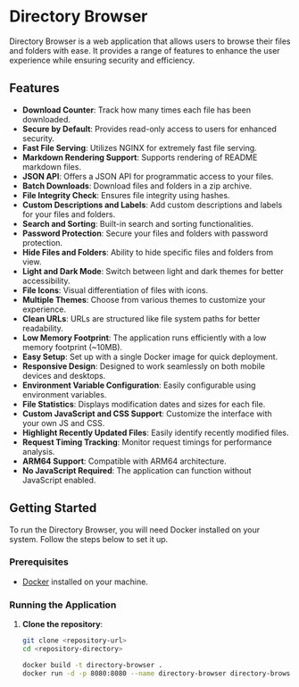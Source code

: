# Directory Browser

Directory Browser is a web application that allows users to browse their files and folders with ease. It provides a range of features to enhance the user experience while ensuring security and efficiency.

## Features

- **Download Counter**: Track how many times each file has been downloaded.
- **Secure by Default**: Provides read-only access to users for enhanced security.
- **Fast File Serving**: Utilizes NGINX for extremely fast file serving.
- **Markdown Rendering Support**: Supports rendering of README markdown files.
- **JSON API**: Offers a JSON API for programmatic access to your files.
- **Batch Downloads**: Download files and folders in a zip archive.
- **File Integrity Check**: Ensures file integrity using hashes.
- **Custom Descriptions and Labels**: Add custom descriptions and labels for your files and folders.
- **Search and Sorting**: Built-in search and sorting functionalities.
- **Password Protection**: Secure your files and folders with password protection.
- **Hide Files and Folders**: Ability to hide specific files and folders from view.
- **Light and Dark Mode**: Switch between light and dark themes for better accessibility.
- **File Icons**: Visual differentiation of files with icons.
- **Multiple Themes**: Choose from various themes to customize your experience.
- **Clean URLs**: URLs are structured like file system paths for better readability.
- **Low Memory Footprint**: The application runs efficiently with a low memory footprint (~10MB).
- **Easy Setup**: Set up with a single Docker image for quick deployment.
- **Responsive Design**: Designed to work seamlessly on both mobile devices and desktops.
- **Environment Variable Configuration**: Easily configurable using environment variables.
- **File Statistics**: Displays modification dates and sizes for each file.
- **Custom JavaScript and CSS Support**: Customize the interface with your own JS and CSS.
- **Highlight Recently Updated Files**: Easily identify recently modified files.
- **Request Timing Tracking**: Monitor request timings for performance analysis.
- **ARM64 Support**: Compatible with ARM64 architecture.
- **No JavaScript Required**: The application can function without JavaScript enabled.

## Getting Started

To run the Directory Browser, you will need Docker installed on your system. Follow the steps below to set it up.

### Prerequisites

- [Docker](https://docs.docker.com/get-docker/) installed on your machine.

### Running the Application

1. **Clone the repository**:

   ```bash
   git clone <repository-url>
   cd <repository-directory>

   docker build -t directory-browser .
   docker run -d -p 8080:8080 --name directory-browser directory-browser

